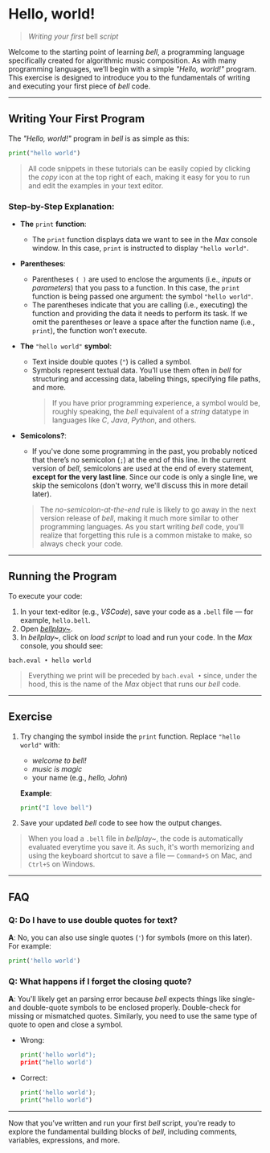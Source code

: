 # Hello, world!

> _Writing your first_ bell _script_

Welcome to the starting point of learning _bell_, a programming language specifically created for algorithmic music composition. As with many programming languages, we’ll begin with a simple _"Hello, world!"_ program. This exercise is designed to introduce you to the fundamentals of writing and executing your first piece of _bell_ code.

---

## Writing Your First Program

The _"Hello, world!"_ program in _bell_ is as simple as this:

```py
print("hello world")
```

> All code snippets in these tutorials can be easily copied by clicking the _copy_ icon at the top right of each, making it easy for you to run and edit the examples in your text editor.

### Step-by-Step Explanation:

- **The** `print` **function**:
  - The `print` function displays data we want to see in the _Max_ console window. In this case, `print` is instructed to display `"hello world"`.
- **Parentheses**:
  - Parentheses `( )` are used to enclose the arguments (i.e., _inputs_ or _parameters_) that you pass to a function. In this case, the `print` function is being passed one argument: the symbol `"hello world"`.
  - The parentheses indicate that you are calling (i.e., executing) the function and providing the data it needs to perform its task. If we omit the parentheses or leave a space after the function name (i.e., `print`), the function won’t execute.
- **The** `"hello world"` **symbol**:
  - Text inside double quotes (`"`) is called a symbol.
  - Symbols represent textual data. You’ll use them often in _bell_ for structuring and accessing data, labeling things, specifying file paths, and more.
    > If you have prior programming experience, a symbol would be, roughly speaking, the _bell_ equivalent of a _string_ datatype in languages like _C_, _Java_, _Python_, and others.
- **Semicolons?**:

  - If you've done some programming in the past, you probably noticed that there’s no semicolon (`;`) at the end of this line. In the current version of _bell_, semicolons are used at the end of every statement, **except for the very last line**. Since our code is only a single line, we skip the semicolons (don't worry, we'll discuss this in more detail later).

  > The _no-semicolon-at-the-end_ rule is likely to go away in the next version release of _bell_, making it much more similar to other programming languages. As you start writing _bell_ code, you'll realize that forgetting this rule is a common mistake to make, so always check your code.

---

## Running the Program

To execute your code:

1. In your text-editor (e.g., _VSCode_), save your code as a `.bell` file — for example, `hello.bell`.
2. Open [_bellplay~_](https://github.com/felipetovarhenao/bellplay/releases/latest).
3. In _bellplay~_, click on _load script_ to load and run your code. In the _Max_ console, you should see:

```
bach.eval • hello world
```

> Everything we print will be preceded by `bach.eval •` since, under the hood, this is the name of the _Max_ object that runs our _bell_ code.

---

## Exercise

1. Try changing the symbol inside the `print` function. Replace `"hello world"` with:

   - _welcome to bell!_
   - _music is magic_
   - your name (e.g., _hello, John_)

   **Example**:

   ```py
   print("I love bell")
   ```

2. Save your updated _bell_ code to see how the output changes.

> When you load a `.bell` file in _bellplay~_, the code is automatically evaluated everytime you save it. As such, it's worth memorizing and using the keyboard shortcut to save a file — `Command+S` on Mac, and `Ctrl+S` on Windows.

---

## FAQ

### Q: Do I have to use double quotes for text?

**A**: No, you can also use single quotes (`'`) for symbols (more on this later). For example:

```py
print('hello world')
```

### Q: What happens if I forget the closing quote?

**A**: You'll likely get an parsing error because _bell_ expects things like single- and double-quote symbols to be enclosed properly. Double-check for missing or mismatched quotes. Similarly, you need to use the same type of quote to open and close a symbol.

- Wrong:

  ```py
  print('hello world");
  print("hello world')
  ```

- Correct:

  ```py
  print('hello world');
  print("hello world")
  ```

---

Now that you’ve written and run your first _bell_ script, you're ready to explore the fundamental building blocks of _bell_, including comments, variables, expressions, and more.
